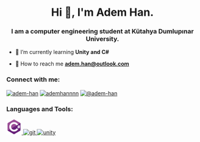 <h1 align="center">Hi 👋, I'm Adem Han.</h1>
<h3 align="center">I am a computer engineering student at Kütahya Dumlupınar University.</h3>

- 🌱 I’m currently learning **Unity and C#**

- 📄 How to reach me **adem.han@outlook.com**

<h3 align="left">Connect with me:</h3>
<p align="left">
<a href="https://linkedin.com/in/adem-han" target="blank"><img align="center" src="https://raw.githubusercontent.com/rahuldkjain/github-profile-readme-generator/master/src/images/icons/Social/linked-in-alt.svg" alt="adem-han" height="30" width="40" /></a>
<a href="https://instagram.com/ademhannnn" target="blank"><img align="center" src="https://raw.githubusercontent.com/rahuldkjain/github-profile-readme-generator/master/src/images/icons/Social/instagram.svg" alt="ademhannnn" height="30" width="40" /></a>
<a href="https://medium.com/@adem-han" target="blank"><img align="center" src="https://raw.githubusercontent.com/rahuldkjain/github-profile-readme-generator/master/src/images/icons/Social/medium.svg" alt="@adem-han" height="30" width="40" /></a>
</p>

<h3 align="left">Languages and Tools:</h3>
<p align="left"> <a href="https://www.w3schools.com/cs/" target="_blank" rel="noreferrer"> <img src="https://raw.githubusercontent.com/devicons/devicon/master/icons/csharp/csharp-original.svg" alt="csharp" width="40" height="40"/> </a> <a href="https://git-scm.com/" target="_blank" rel="noreferrer"> <img src="https://www.vectorlogo.zone/logos/git-scm/git-scm-icon.svg" alt="git" width="40" height="40"/> </a> <a href="https://unity.com/" target="_blank" rel="noreferrer"> <img src="https://www.vectorlogo.zone/logos/unity3d/unity3d-icon.svg" alt="unity" width="40" height="40"/> </a> </p>

